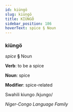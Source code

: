 ```yaml
---
id: kiüngö
slug: kiüngö
title: KİÜNGÖ
sidebar_position: 186
hoverText: spice § Noun
---
```


### kiüngö

*spice* **§** Noun

**Verb**: to be a spice

**Noun**: spice

**Modifier**: spice-related

Swahili kiungo /kjungo/

*Niger-Congo Language Family*